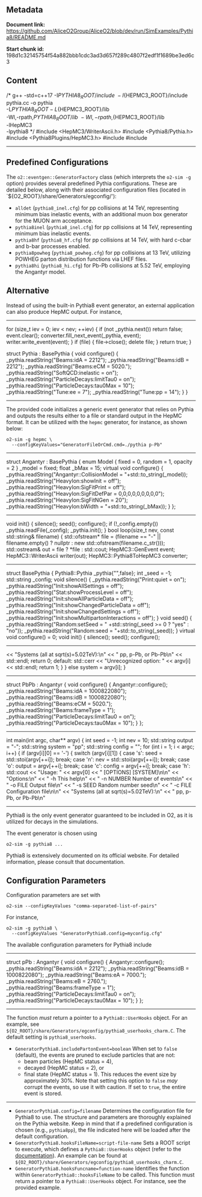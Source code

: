 ## Metadata

**Document link:** https://github.com/AliceO2Group/AliceO2/blob/dev/run/SimExamples/Pythia8/README.md

**Start chunk id:** 198d1c32145754f54a882bbb1cdc3ad3d657f289c4807f2edf1f1689be3ed6c3

## Content

/*
   g++ -std=c++17 -I${PYTHIA8_ROOT}/include \
   -I${HEPMC3_ROOT}/include \
   pythia.cc -o pythia \
   -L${PYTHIA8_ROOT} -L${HEPMC3_ROOT}/lib \
   -Wl,-rpath,${PYTHIA8_ROOT}/lib \
   -Wl,-rpath,${HEPMC3_ROOT}/lib \
   -lHepMC3 \
   -lpythia8
*/
#include <HepMC3/WriterAscii.h>
#include <Pythia8/Pythia.h>
#include <Pythia8Plugins/HepMC3.h>
#include <string>
#include <fstream>

---

## Predefined Configurations

The `o2::eventgen::GeneratorFactory` class (which interprets the `o2-sim
-g` option) provides several predefined Pythia configurations. These are detailed below, along with their associated configuration files (located in `${O2_ROOT}/share/Generators/egconfig/'):

- `alldet` (`pythia8_inel.cfg`) for pp collisions at 14 TeV, representing minimum bias inelastic events, with an additional muon box generator for the MUON arm acceptance.
- `pythia8inel` (`pythia8_inel.cfg`) for pp collisions at 14 TeV, representing minimum bias inelastic events.
- `pythia8hf` (`pythia8_hf.cfg`) for pp collisions at 14 TeV, with hard c-cbar and b-bar processes enabled.
- `pythia8powheg` (`pythia8_powheg.cfg`) for pp collisions at 13 TeV, utilizing POWHEG parton distribution functions via LHEF files.
- `pythia8hi` (`pythia8_hi.cfg`) for Pb-Pb collisions at 5.52 TeV, employing the Angantyr model.

## Alternative

Instead of using the built-in Pythia8 event generator, an external application can also produce HepMC output. For instance,

---

for (size_t iev = 0; iev < nev; ++iev) {
    if (not _pythia.next()) return false;
    event.clear();
    converter.fill_next_event(_pythia, event);
    writer.write_event(event);
  }
  if (file) {
    file->close();
    delete file;
  }
  return true;
}

struct Pythia : BasePythia {
  void configure() {
    _pythia.readString("Beams:idA                = 2212");
    _pythia.readString("Beams:idB                = 2212");
    _pythia.readString("Beams:eCM                = 5020.");
    _pythia.readString("SoftQCD:inelastic        = on");
    _pythia.readString("ParticleDecays:limitTau0 = on");
    _pythia.readString("ParticleDecays:tau0Max   = 10");
    _pythia.readString("Tune:ee                  = 7");
    _pythia.readString("Tune:pp                  = 14");
  }
}

---

The provided code initializes a generic event generator that relies on Pythia and outputs the results either to a file or standard output in the HepMC format. It can be utilized with the `hepmc` generator, for instance, as shown below:

    o2-sim -g hepmc \
      --configKeyValues="GeneratorFileOrCmd.cmd=./pythia p-Pb"

---

struct Angantyr : BasePythia {
  enum Model {
    fixed = 0,
    random = 1,
    opacity = 2
  } _model = fixed;
  float _bMax = 15;
  virtual void configure() {
    _pythia.readString("Angantyr::CollisionModel = "+std::to_string(_model));
    _pythia.readString("HeavyIon:showInit        = off");
    _pythia.readString("HeavyIon:SigFitPrint     = off");
    _pythia.readString("HeavyIon:SigFitDefPar    = 0,0,0,0,0,0,0,0,0");
    _pythia.readString("HeavyIon:SigFitNGen      = 20");
    _pythia.readString("HeavyIon:bWidth          = "+std::to_string(_bMax));
  }
};

---

void init()  {
        silence();
        seed();
        configure();
        if (!_config.empty()) _pythia.readFile(_config);
        _pythia.init();
      }
      bool loop(size_t nev, const std::string& filename) {
        std::ofstream*         file = (filename == "-" || filename.empty()
                                       ? nullptr
                                       : new std::ofstream(filename.c_str()));
        std::ostream&           out  = file ? *file : std::cout;
        HepMC3::GenEvent        event;
        HepMC3::WriterAscii     writer(out);
        HepMC3::Pythia8ToHepMC3 converter;

---

struct BasePythia {
  Pythia8::Pythia _pythia{"",false};
  int             _seed = -1;
  std::string     _config;
  void silence() {
    _pythia.readString("Print:quiet                      = on");
    _pythia.readString("Init:showAllSettings             = off");
    _pythia.readString("Stat:showProcessLevel            = off");
    _pythia.readString("Init:showAllParticleData         = off");
    _pythia.readString("Init:showChangedParticleData     = off");
    _pythia.readString("Init:showChangedSettings         = off");
    _pythia.readString("Init:showMultipartonInteractions = off");
  }
  void seed() {
    _pythia.readString("Random:setSeed = "
                   +std::string(_seed >= 0 ? "yes" : "no"));
    _pythia.readString("Random:seed = "+std::to_string(_seed));
  }
  virtual void configure() = 0;
  void init()  {
    silence();
    seed();
    configure();

---

<< "Systems (all at sqrt(s)=5.02TeV):\n"
              << "  pp, p-Pb, or Pb-Pb\n"
              << std::endl;
        return 0;
          default:
        std::cerr << "Unrecognized option: " << argv[i] << std::endl;
        return 1;
          }
        } else
          system = argv[i];
      }

---

struct PbPb : Angantyr {
  void configure() {
    Angantyr::configure();
    _pythia.readString("Beams:idA                = 1000822080");
    _pythia.readString("Beams:idB                = 1000822080");
    _pythia.readString("Beams:eCM                = 5020.");
    _pythia.readString("Beams:frameType          = 1");
    _pythia.readString("ParticleDecays:limitTau0 = on");
    _pythia.readString("ParticleDecays:tau0Max   = 10");
  }
};

---

int main(int argc, char** argv) {
  int seed           = -1;
  int nev            = 10;
  std::string output = "-";
  std::string system = "pp";
  std::string config = "";
  for (int i = 1; i < argc; i++) {
    if (argv[i][0] == '-') {
      switch (argv[i][1]) {
      case 's': seed   = std::stoi(argv[++i]); break;
      case 'n': nev    = std::stoi(argv[++i]); break;
      case 'o': output = argv[++i]; break;
      case 'c': config = argv[++i]; break;
      case 'h':
        std::cout << "Usage: " << argv[0] << " [OPTIONS] [SYSTEM]\n\n"
                  << "Options:\n"
                  << "  -h           This help\n"
                  << "  -n NUMBER    Number of events\n"
                  << "  -o FILE      Output file\n"
                  << "  -s SEED      Random number seed\n"
                  << "  -c FILE      Configuration file\n\n"
                  << "Systems (all at sqrt(s)=5.02TeV):\n"
                  << "  pp, p-Pb, or Pb-Pb\n"

---

<!-- doxy
\page refrunSimExamplesPythia Example for Generating Pythia Events
/doxy -->

Pythia8 is the only event generator guaranteed to be included in O2, as it is utilized for decays in the simulations.

The event generator is chosen using

    o2-sim -g pythia8 ...

Pythia8 is extensively documented on its official website. For detailed information, please consult that documentation.

## Configuration Parameters

Configuration parameters are set with

    o2-sim --configKeyValues "comma-separated-list-of-pairs"

For instance,

    o2-sim -g pythia8 \
      --configKeyValues "GeneratorPythia8.config=myconfig.cfg"

The available configuration parameters for Pythia8 include

---

struct pPb : Angantyr {
  void configure() {
    Angantyr::configure();
    _pythia.readString("Beams:idA                = 2212");
    _pythia.readString("Beams:idB                = 1000822080");
    _pythia.readString("Beams:eA                 = 7000.");
    _pythia.readString("Beams:eB                 = 2760.");
    _pythia.readString("Beams:frameType          = 1");
    _pythia.readString("ParticleDecays:limitTau0 = on");
    _pythia.readString("ParticleDecays:tau0Max   = 10");
  }
};

---

The function _must_ return a pointer to a `Pythia8::UserHooks` object. For an example, see `${O2_ROOT}/share/Generators/egconfig/pythia8_userhooks_charm.C`. The default setting is `pythia8_userhooks`.
- `GeneratorPythia8.includePartonEvent=boolean` When set to `false` (default), the events are pruned to exclude particles that are not:
  - beam particles (HepMC status = 4),
  - decayed (HepMC status = 2), or
  - final state (HepMC status = 1). This reduces the event size by approximately 30%. Note that setting this option to `false` _may_ corrupt the events, so use it with caution. If set to `true`, the entire event is stored.

---

- `GeneratorPythia8.config=filename` Determines the configuration file for Pythia8 to use. The structure and parameters are thoroughly explained on the Pythia website. Keep in mind that if a predefined configuration is chosen (e.g., `pythia8pp`), the file indicated here will be loaded after the default configuration.
- `GeneratorPythia8.hooksFileName=script-file-name` Sets a ROOT script to execute, which defines a `Pythia8::UserHooks` object (refer to the [documentation](https://pythia.org/latest-manual/UserHooks.html)). An example can be found at `${O2_ROOT}/share/Generators/egconfig/pythia8_userhooks_charm.C`.
- `GeneratorPythia8.hooksFuncname=function-name` Identifies the function within `GeneratorPythia8::hooksFileName` to be called. This function must return a pointer to a `Pythia8::UserHooks` object. For instance, see the provided example.